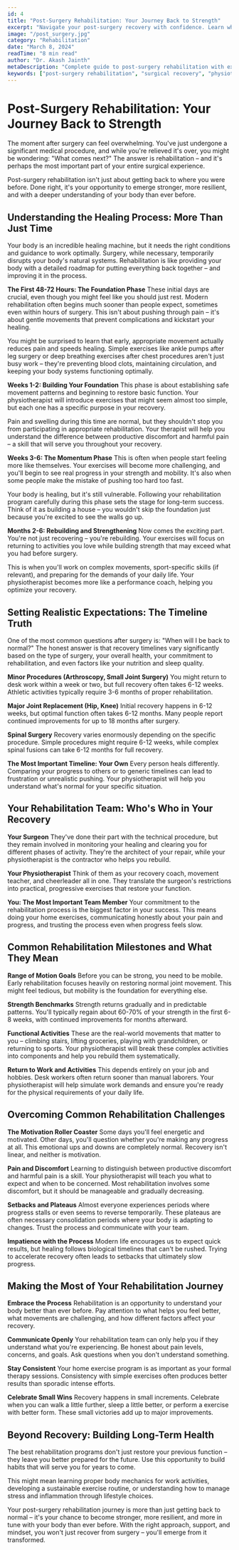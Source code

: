 ```yaml
---
id: 4
title: "Post-Surgery Rehabilitation: Your Journey Back to Strength"
excerpt: "Navigate your post-surgery recovery with confidence. Learn what to expect during rehabilitation, how to set realistic goals, and discover strategies that will help you heal stronger than before."
image: "/post_surgery.jpg"
category: "Rehabilitation"
date: "March 8, 2024"
readTime: "8 min read"
author: "Dr. Akash Jainth"
metaDescription: "Complete guide to post-surgery rehabilitation with expert tips for optimal recovery, timeline expectations, and effective healing strategies."
keywords: ["post-surgery rehabilitation", "surgical recovery", "physiotherapy after surgery", "healing timeline", "recovery exercises"]
---
```


# Post-Surgery Rehabilitation: Your Journey Back to Strength

The moment after surgery can feel overwhelming. You've just undergone a significant medical procedure, and while you're relieved it's over, you might be wondering: "What comes next?" The answer is rehabilitation – and it's perhaps the most important part of your entire surgical experience.

Post-surgery rehabilitation isn't just about getting back to where you were before. Done right, it's your opportunity to emerge stronger, more resilient, and with a deeper understanding of your body than ever before.

## Understanding the Healing Process: More Than Just Time

Your body is an incredible healing machine, but it needs the right conditions and guidance to work optimally. Surgery, while necessary, temporarily disrupts your body's natural systems. Rehabilitation is like providing your body with a detailed roadmap for putting everything back together – and improving it in the process.

**The First 48-72 Hours: The Foundation Phase**
These initial days are crucial, even though you might feel like you should just rest. Modern rehabilitation often begins much sooner than people expect, sometimes even within hours of surgery. This isn't about pushing through pain – it's about gentle movements that prevent complications and kickstart your healing.

You might be surprised to learn that early, appropriate movement actually reduces pain and speeds healing. Simple exercises like ankle pumps after leg surgery or deep breathing exercises after chest procedures aren't just busy work – they're preventing blood clots, maintaining circulation, and keeping your body systems functioning optimally.

**Weeks 1-2: Building Your Foundation**
This phase is about establishing safe movement patterns and beginning to restore basic function. Your physiotherapist will introduce exercises that might seem almost too simple, but each one has a specific purpose in your recovery.

Pain and swelling during this time are normal, but they shouldn't stop you from participating in appropriate rehabilitation. Your therapist will help you understand the difference between productive discomfort and harmful pain – a skill that will serve you throughout your recovery.

**Weeks 3-6: The Momentum Phase**
This is often when people start feeling more like themselves. Your exercises will become more challenging, and you'll begin to see real progress in your strength and mobility. It's also when some people make the mistake of pushing too hard too fast.

Your body is healing, but it's still vulnerable. Following your rehabilitation program carefully during this phase sets the stage for long-term success. Think of it as building a house – you wouldn't skip the foundation just because you're excited to see the walls go up.

**Months 2-6: Rebuilding and Strengthening**
Now comes the exciting part. You're not just recovering – you're rebuilding. Your exercises will focus on returning to activities you love while building strength that may exceed what you had before surgery.

This is when you'll work on complex movements, sport-specific skills (if relevant), and preparing for the demands of your daily life. Your physiotherapist becomes more like a performance coach, helping you optimize your recovery.

## Setting Realistic Expectations: The Timeline Truth

One of the most common questions after surgery is: "When will I be back to normal?" The honest answer is that recovery timelines vary significantly based on the type of surgery, your overall health, your commitment to rehabilitation, and even factors like your nutrition and sleep quality.

**Minor Procedures (Arthroscopy, Small Joint Surgery)**
You might return to desk work within a week or two, but full recovery often takes 6-12 weeks. Athletic activities typically require 3-6 months of proper rehabilitation.

**Major Joint Replacement (Hip, Knee)**
Initial recovery happens in 6-12 weeks, but optimal function often takes 6-12 months. Many people report continued improvements for up to 18 months after surgery.

**Spinal Surgery**
Recovery varies enormously depending on the specific procedure. Simple procedures might require 6-12 weeks, while complex spinal fusions can take 6-12 months for full recovery.

**The Most Important Timeline: Your Own**
Every person heals differently. Comparing your progress to others or to generic timelines can lead to frustration or unrealistic pushing. Your physiotherapist will help you understand what's normal for your specific situation.

## Your Rehabilitation Team: Who's Who in Your Recovery

**Your Surgeon**
They've done their part with the technical procedure, but they remain involved in monitoring your healing and clearing you for different phases of activity. They're the architect of your repair, while your physiotherapist is the contractor who helps you rebuild.

**Your Physiotherapist**
Think of them as your recovery coach, movement teacher, and cheerleader all in one. They translate the surgeon's restrictions into practical, progressive exercises that restore your function.

**You: The Most Important Team Member**
Your commitment to the rehabilitation process is the biggest factor in your success. This means doing your home exercises, communicating honestly about your pain and progress, and trusting the process even when progress feels slow.

## Common Rehabilitation Milestones and What They Mean

**Range of Motion Goals**
Before you can be strong, you need to be mobile. Early rehabilitation focuses heavily on restoring normal joint movement. This might feel tedious, but mobility is the foundation for everything else.

**Strength Benchmarks**
Strength returns gradually and in predictable patterns. You'll typically regain about 60-70% of your strength in the first 6-8 weeks, with continued improvements for months afterward.

**Functional Activities**
These are the real-world movements that matter to you – climbing stairs, lifting groceries, playing with grandchildren, or returning to sports. Your physiotherapist will break these complex activities into components and help you rebuild them systematically.

**Return to Work and Activities**
This depends entirely on your job and hobbies. Desk workers often return sooner than manual laborers. Your physiotherapist will help simulate work demands and ensure you're ready for the physical requirements of your daily life.

## Overcoming Common Rehabilitation Challenges

**The Motivation Roller Coaster**
Some days you'll feel energetic and motivated. Other days, you'll question whether you're making any progress at all. This emotional ups and downs are completely normal. Recovery isn't linear, and neither is motivation.

**Pain and Discomfort**
Learning to distinguish between productive discomfort and harmful pain is a skill. Your physiotherapist will teach you what to expect and when to be concerned. Most rehabilitation involves some discomfort, but it should be manageable and gradually decreasing.

**Setbacks and Plateaus**
Almost everyone experiences periods where progress stalls or even seems to reverse temporarily. These plateaus are often necessary consolidation periods where your body is adapting to changes. Trust the process and communicate with your team.

**Impatience with the Process**
Modern life encourages us to expect quick results, but healing follows biological timelines that can't be rushed. Trying to accelerate recovery often leads to setbacks that ultimately slow progress.

## Making the Most of Your Rehabilitation Journey

**Embrace the Process**
Rehabilitation is an opportunity to understand your body better than ever before. Pay attention to what helps you feel better, what movements are challenging, and how different factors affect your recovery.

**Communicate Openly**
Your rehabilitation team can only help you if they understand what you're experiencing. Be honest about pain levels, concerns, and goals. Ask questions when you don't understand something.

**Stay Consistent**
Your home exercise program is as important as your formal therapy sessions. Consistency with simple exercises often produces better results than sporadic intense efforts.

**Celebrate Small Wins**
Recovery happens in small increments. Celebrate when you can walk a little further, sleep a little better, or perform a exercise with better form. These small victories add up to major improvements.

## Beyond Recovery: Building Long-Term Health

The best rehabilitation programs don't just restore your previous function – they leave you better prepared for the future. Use this opportunity to build habits that will serve you for years to come.

This might mean learning proper body mechanics for work activities, developing a sustainable exercise routine, or understanding how to manage stress and inflammation through lifestyle choices.

Your post-surgery rehabilitation journey is more than just getting back to normal – it's your chance to become stronger, more resilient, and more in tune with your body than ever before. With the right approach, support, and mindset, you won't just recover from surgery – you'll emerge from it transformed.

